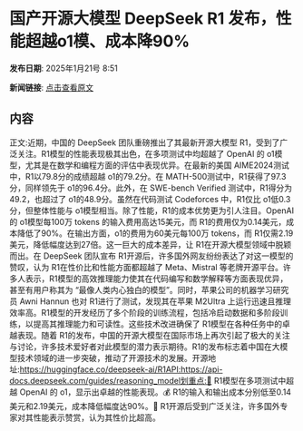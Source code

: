 # ​国产开源大模型 DeepSeek R1 发布，性能超越o1模、成本降90%

**发布日期**: 2025年1月21号 8:51

**新闻链接**: [点击查看原文](https://www.aibase.com/zh/news/14868)

## 内容

正文:近期，中国的 DeepSeek 团队重磅推出了其最新开源大模型 R1，受到了广泛关注。R1模型的性能表现极其出色，在多项测试中均超越了 OpenAI 的 o1模型，尤其是在数学和编程方面的评估中表现优异。在最新的美国 AIME2024测试中，R1以79.8分的成绩超越 o1的79.2分。在 MATH-500测试中，R1获得了97.3分，同样领先于 o1的96.4分。此外，在 SWE-bench Verified 测试中，R1得分为49.2，也超过了 o1的48.9分。虽然在代码测试 Codeforces 中，R1仅比 o1低0.3分，但整体性能与 o1模型相当。除了性能，R1的成本优势更为引人注目。OpenAI 的 o1模型每100万 tokens 的输入费用高达15美元，而 R1的费用仅为0.14美元，成本降低了90%。在输出方面，o1的费用为60美元每100万 tokens，而 R1仅需2.19美元，降低幅度达到27倍。这一巨大的成本差异，让 R1在开源大模型领域中脱颖而出。在 DeepSeek 团队宣布 R1开源后，许多国外网友纷纷表达了对这一模型的赞叹，认为 R1在性价比和性能方面都超越了 Meta、Mistral 等老牌开源平台。许多人表示，R1模型的高效推理能力使其在代码编写和数学解释等方面表现优异，甚至有用户称其为 “最像人类内心独白的模型”。同时，苹果公司的机器学习研究员 Awni Hannun 也对 R1进行了测试，发现其在苹果 M2Ultra 上运行迅速且推理效率高。R1模型的开发经历了多个阶段的训练流程，包括冷启动数据和多阶段训练，以提高其推理能力和可读性。这些技术改进确保了 R1模型在各种任务中的卓越表现。随着 R1的发布，中国的开源大模型在国际市场上再次引起了极大的关注与讨论，许多技术爱好者对此模型的潜力表示期待。R1的发布标志着中国在大模型技术领域的进一步突破，推动了开源技术的发展。开源地址:https://huggingface.co/deepseek-ai/R1API:https://api-docs.deepseek.com/guides/reasoning_model划重点:🌟 R1模型在多项测试中超越 OpenAI 的 o1，显示出卓越的性能表现。💰 R1的输入和输出成本分别低至0.14美元和2.19美元，成本降低幅度达90%。🚀 R1开源后受到广泛关注，许多国外专家对其性能表示赞赏，认为其性价比超高。
